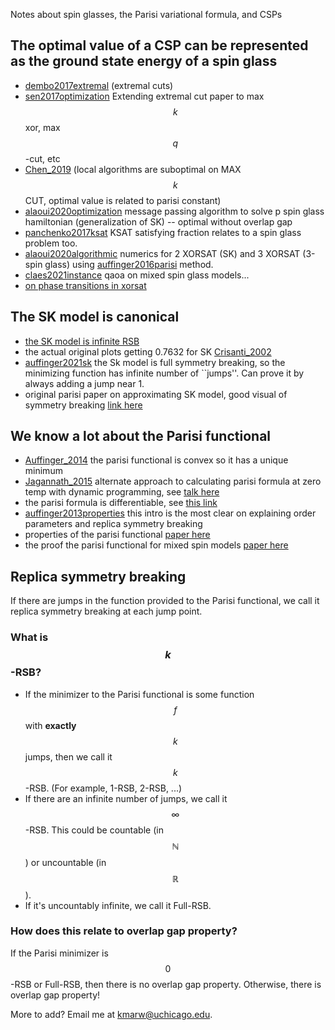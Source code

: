 Notes about spin glasses, the Parisi variational formula, and CSPs

## The optimal value of a CSP can be represented as the ground state energy of a spin glass

* [dembo2017extremal](https://arxiv.org/abs/1503.03923) (extremal cuts)
* [sen2017optimization](https://arxiv.org/abs/1606.02365) Extending extremal cut paper to max $$k$$ xor, max $$q$$-cut, etc
* [Chen_2019](https://arxiv.org/abs/1707.05386) (local algorithms are suboptimal on MAX $$k$$ CUT, optimal value is related to parisi constant)
* [alaoui2020optimization](https://arxiv.org/abs/2001.00904) message passing algorithm to solve p spin glass hamiltonian (generalization of SK) -- optimal without overlap gap
* [panchenko2017ksat](https://arxiv.org/abs/1608.06256) KSAT satisfying fraction relates to a spin glass problem too.
* [alaoui2020algorithmic](https://arxiv.org/abs/2009.11481) numerics for 2 XORSAT (SK) and 3 XORSAT (3-spin glass) using [auffinger2016parisi](https://arxiv.org/abs/1606.05335) method.
* [claes2021instance](https://arxiv.org/abs/2102.12043) qaoa on mixed spin glass models...
* [on phase transitions in xorsat](https://link.springer.com/article/10.1023/A:1022886412117)

## The SK model is canonical

* [the SK model is infinite RSB](https://arxiv.org/pdf/1703.06872.pdf)
* the actual original plots getting 0.7632 for SK [Crisanti_2002](https://arxiv.org/abs/cond-mat/0111037)
* [auffinger2021sk](https://arxiv.org/abs/1703.06872) the Sk model is full symmetry breaking, so the minimizing function has infinite number of ``jumps''. Can prove it by always adding a jump near 1.
* original parisi paper on approximating SK model, good visual of symmetry breaking [link here](https://iopscience.iop.org/article/10.1088/0305-4470/13/4/009)

## We know a lot about the Parisi functional

* [Auffinger_2014](https://arxiv.org/abs/1402.5132) the parisi functional is convex so it has a unique minimum
* [Jagannath_2015](https://arxiv.org/abs/1502.04398) alternate approach to calculating parisi formula at zero temp with dynamic programming, see [talk here](https://cims.nyu.edu/~aukosh/slides/cornelltalk.pdf)
* the parisi formula is differentiable, see [this link](https://projecteuclid.org/journals/electronic-communications-in-probability/volume-13/issue-none/On-differentiability-of-the-Parisi-formula/10.1214/ECP.v13-1365.full)
* [auffinger2013properties](https://arxiv.org/abs/1303.3573) this intro is the most clear on explaining order parameters and replica symmetry breaking
* properties of the parisi functional [paper here](https://arxiv.org/abs/1501.06635)
* the proof the parisi functional for mixed spin models [paper here](https://arxiv.org/pdf/1112.4409.pdf)


## Replica symmetry breaking

If there are jumps in the function provided to the Parisi functional, we call it replica symmetry breaking at each jump point.

### What is $$k$$-RSB?

* If the minimizer to the Parisi functional is some function $$f$$ with **exactly** $$k$$ jumps, then we call it $$k$$-RSB. (For example, 1-RSB, 2-RSB, ...)
* If there are an infinite number of jumps, we call it $$\infty$$-RSB. This could be countable (in $$\mathbb{N}$$) or uncountable (in $$\mathbb{R}$$).
* If it's uncountably infinite, we call it Full-RSB.

### How does this relate to overlap gap property?

If the Parisi minimizer is $$0$$-RSB or Full-RSB, then there is no overlap gap property. Otherwise, there is overlap gap property!



More to add? Email me at kmarw@uchicago.edu.